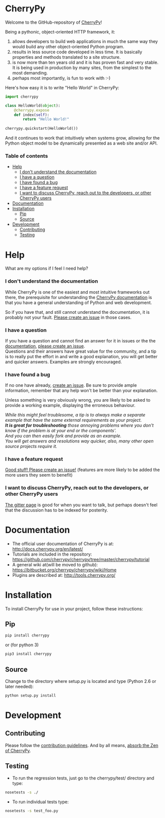 

# CherryPy

Welcome to the GitHub-repository of [CherryPy](http://cherrypy.org/)! 

Being a pythonic, object-oriented HTTP framework, it:

1. allows developers to build web applications in much the same way they would build any other object-oriented Python program. 
2. results in less source code developed in less time. It is basically properties and methods translated to a site structure.
3. is now more than ten years old and it is has proven fast and very stable. It is being used in production by many sites, from the simplest to the most demanding.
4. perhaps most importantly, is fun to work with :-) 

Here's how easy it is to write "Hello World" in CherryPy:
```python
import cherrypy

class HelloWorld(object):
    @cherrypy.expose
    def index(self):
        return "Hello World!"
    
cherrypy.quickstart(HelloWorld())
``` 

And it continues to work that intuitively when systems grow, allowing for the Python object model to be dynamically presented as a web site and/or API.

### Table of contents
<!-- START doctoc generated TOC please keep comment here to allow auto update -->
<!-- DON'T EDIT THIS SECTION, INSTEAD RE-RUN doctoc TO UPDATE -->


- [Help](#help)
    - [I don't understand the documentation](#i-dont-understand-the-documentation)
    - [I have a question](#i-have-a-question)
    - [I have found a bug](#i-have-found-a-bug)
    - [I have a feature request](#i-have-a-feature-request)
    - [I want to discuss CherryPy, reach out to the developers, or other CherryPy users](#i-want-to-discuss-cherrypy-reach-out-to-the-developers-or-other-cherrypy-users)
- [Documentation](#documentation)
- [Installation](#installation)
  - [Pip](#pip)
  - [Source](#source)
- [Development](#development)
  - [Contributing](#contributing)
  - [Testing](#testing)

<!-- END doctoc generated TOC please keep comment here to allow auto update -->

# Help

What are my options if I feel I need help? 

### I don't understand the documentation
While CherryPy is one of the easiest and most intuitive frameworks out there, the prerequisite for understanding the [CherryPy documentation](http://docs.cherrypy.org/en/latest/) is that you have a general understanding of Python and web development.<br />

So if you have that, and still cannot understand the documentation, it is probably not your fault. [Please create an issue](https://github.com/cherrypy/cherrypy/issues/new) in those cases.<br />

### I have a question
If you have a question and cannot find an answer for it in issues or the the [documentation](http://docs.cherrypy.org/en/latest/), [please create an issue](https://github.com/cherrypy/cherrypy/issues/new).<br />
Questions and their answers have great value for the community, and a tip is to really put the effort in and write a good explanation, you will get better and quicker answers. 
Examples are strongly encouraged.

### I have found a bug 
If no one have already, [create an issue](https://github.com/cherrypy/cherrypy/issues/new).
Be sure to provide ample information, remember that any help won't be better than your explanation. 

Unless something is very obviously wrong, you are likely to be asked to provide a working example, displaying the erroneous behaviour.

<i>While this might feel troublesome, a tip is to always make a separate example that have the same external requirements as your project.<br />
<b>It is great for troubleshooting</b> those annoying problems where you don't know if the problem is at your end or the components'.<br />
And you can then easily fork and provide as an example.<br />
You will get answers and resolutions way quicker, also, many other open source projects require it.</i>

### I have a feature request
[Good stuff! Please create an issue!](https://github.com/cherrypy/cherrypy/issues/new)
(features are more likely to be added the more users they seem to benefit)

### I want to discuss CherryPy, reach out to the developers, or other CherryPy users
[The gitter page](https://gitter.im/cherrypy/cherrypy) is good for when you want to talk, but perhaps doesn't feel that the discussion has to be indexed for posterity.

# Documentation

* The official user documentation of CherryPy is at: http://docs.cherrypy.org/en/latest/
* Tutorials are included in the repository: https://github.com/cherrypy/cherrypy/tree/master/cherrypy/tutorial
* A general wiki at(will be moved to github): https://bitbucket.org/cherrypy/cherrypy/wiki/Home 
* Plugins are described at: http://tools.cherrypy.org/

# Installation

To install CherryPy for use in your project, follow these instructions:

## Pip

```sh
pip install cherrypy
```
or (for python 3)
```sh
pip3 install cherrypy
```

## Source

Change to the directory where setup.py is located and type (Python 2.6 or later needed):
```sh
python setup.py install
```

# Development

## Contributing

Please follow the [contribution guidelines](https://github.com/cherrypy/cherrypy/blob/master/CONTRIBUTING.txt).
And by all means, [absorb the Zen of CherryPy](https://bitbucket.org/cherrypy/cherrypy/wiki/ZenOfCherryPy). 

## Testing
* To run the regression tests, just go to the cherrypy/test/ directory
  and type:
```sh
nosetests -s ./
```
* To run individual tests type:
```sh
nosetests -s test_foo.py
```
